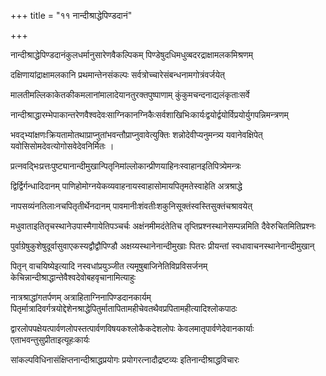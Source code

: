 +++
title = "११ नान्दीश्राद्धेपिण्डदानं"

+++

नान्दीश्राद्धेपिण्डदानंकुलधर्मानुसारेणवैकल्पिकम् पिण्डेषुदधिमधुव्बदरद्राक्षामलकमिश्रणम्

दक्षिणायांद्राक्षामलकानि प्रथमान्तेनसंकल्पः सर्वत्रोच्चारेसंबन्धनामगोत्रंवर्जयेत्

मालतीमल्लिकाकेतकीकमलानांमालादेयानतुरक्तपुष्पाणाम् कुंकुमचन्दनाद्यलंकृताःसर्वे

नान्दीश्राद्धारम्भेपाकान्तरेणवैश्वदेवःसाग्निकानग्निकैःसर्वशाखिभिःकार्यःद्वयोर्द्वयोर्विप्रयोर्युगपन्निमन्त्रणम्

भवद्भ्यांक्षणःक्रियतामोतथाप्राप्नुतांभवन्तौप्राप्नुवावेत्युक्तिः शन्नोदेवीप्यनुमन्त्र्य यवानेवक्षिपेत् यवोसिसोमदेवत्योगोसवेदेवनिर्मितः ।

प्रत्नवद्भिःप्रत्तःपुष्ट्यानान्दीमुखान्पितृनिमांल्लोकान्प्रीणयाहिनःस्वाहानइतिपित्र्येमन्त्रः

द्विर्द्विर्गन्धादिदानम् पाणिहोमोग्नयेकव्यवाहनायस्वाहासोमायपितृमतेस्वाहेति अत्रश्राद्धे

नापसव्यंनतिलाःनचपितृतीर्थेनदानम् पावमानीःशंवतीःशकुनिसूक्तंस्वस्तिसुक्तंचश्रावयेत्

मधुवाताइतितृचस्थानेउपास्मैगायेतिपञ्चर्चः अक्षंनमीमदंतेतिच तृप्तिप्रश्नस्थानेसम्पन्नमिति दैवेरुचितमितिप्रश्नः

पुर्वाग्रेषुकुशेषुदूर्वासुवाएकस्यद्वौद्वौपिण्डौ अक्षय्यस्थानेनान्दीमुखाः पितरः प्रीयन्तां स्वधावाचनस्थानेनान्दीमुखान्

पितृन् वाचयिष्येइत्यादि नस्वधांप्रयुञ्जीत त्यमूषुबाजिनेतिविप्रविसर्जनम् केचिन्नान्दीश्राद्धान्तेवैश्वदेवोबहवृचानामित्याहुः

नात्रश्राद्धांगतर्पणम् अत्राहिताग्निनापिण्डदानकार्यम् पितृर्मात्रादिवर्गत्रयोद्देशेनश्राद्धेपितुर्मातापितामहीचेवतथैवप्रपितामहीत्यादिश्लोकपाठः

द्वारलोपपक्षेयत्पार्वणलोपस्तत्पार्वणविषयकश्लोकैकदेशलोपः केवलमातृपार्वणेदेवानकार्याः एताभवन्तुसुप्रीताइत्यूहःकार्यः

सांकल्पविधिनासंक्षिप्तनान्दीश्राद्धप्रयोगः प्रयोगरत्नादौद्रष्टव्यः इतिनान्दीश्राद्धविचारः
